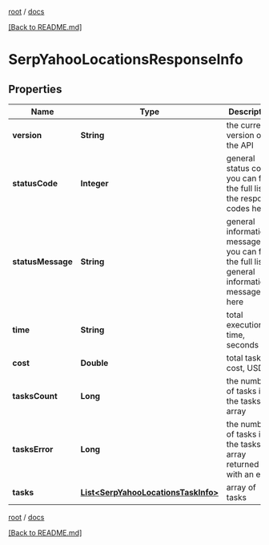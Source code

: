 [root](./../ "root") / [docs](./ "docs")

[[Back to README.md]](./../README.md "[Back to README.md]")

# SerpYahooLocationsResponseInfo

## Properties

| Name | Type | Description | Notes |
|------------ | ------------- | ------------- | -------------|
|**version** | **String** | the current version of the API |  [optional] |
|**statusCode** | **Integer** | general status code you can find the full list of the response codes here |  [optional] |
|**statusMessage** | **String** | general informational message you can find the full list of general informational messages here |  [optional] |
|**time** | **String** | total execution time, seconds |  [optional] |
|**cost** | **Double** | total tasks cost, USD |  [optional] |
|**tasksCount** | **Long** | the number of tasks in the tasks array |  [optional] |
|**tasksError** | **Long** | the number of tasks in the tasks array returned with an error |  [optional] |
|**tasks** | [**List&lt;SerpYahooLocationsTaskInfo&gt;**](SerpYahooLocationsTaskInfo.md) | array of tasks |  [optional] |

[root](./../ "root") / [docs](./ "docs")

[[Back to README.md]](./../README.md "[Back to README.md]")